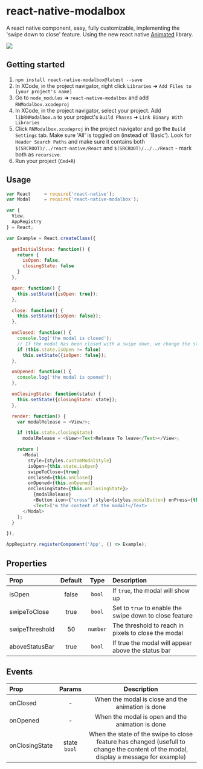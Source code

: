 # react-native-modalbox

A react native <Modal> component, easy, fully customizable, implementing the 'swipe down to close' feature.
Using the new react native [Animated](http://facebook.github.io/react-native/docs/animations.html#content) library.

![](https://i.imgur.com/QTAYh81.gif)

## Getting started

1. `npm install react-native-modalbox@latest --save`
2. In XCode, in the project navigator, right click `Libraries` ➜ `Add Files to [your project's name]`
3. Go to `node_modules` ➜ `react-native-modalbox` and add `RNModalbox.xcodeproj`
4. In XCode, in the project navigator, select your project. Add `libRNModalbox.a` to your project's `Build Phases` ➜ `Link Binary With Libraries`
5. Click `RNModalbox.xcodeproj` in the project navigator and go the `Build Settings` tab. Make sure 'All' is toggled on (instead of 'Basic'). Look for `Header Search Paths` and make sure it contains both `$(SRCROOT)/../react-native/React` and `$(SRCROOT)/../../React` - mark both as `recursive`.
5. Run your project (`Cmd+R`)

## Usage

```javascript
var React     = require('react-native');
var Modal     = require('react-native-modalbox');

var {
  View,
  AppRegistry
} = React;

var Example = React.createClass({

  getInitialState: function() {
    return {
      isOpen: false,
      closingState: false
    }
  },

  open: function() {
    this.setState({isOpen: true});
  },

  close: function() {
    this.setState({isOpen: false});
  },

  onClosed: function() {
    console.log('the modal is closed');
    // If the modal has been closed with a swipe down, we change the state to hide the modal completely 
    if (this.state.isOpen != false)
      this.setState({isOpen: false});
  },

  onOpened: function() {
    console.log('the modal is opened');
  },

  onClosingState: function(state) {
    this.setState({closingState: state});
  },

  render: function() {
    var modalRelease = <View/>;

    if (this.state.closingState)
      modalRelease = <View><Text>Release To leave</Text></View>;

    return (
      <Modal
        style={styles.customModalStyle}
        isOpen={this.state.isOpen}
        swipeToClose={true}
        onClosed={this.onClosed}
        onOpened={this.onOpened}
        onClosingState={this.onClosingState}>
          {modalRelease}
          <Button icon={"cross"} style={styles.modalButton} onPress={this.close}/>
          <Text>I'm the content of the modal!</Text>
      </Modal>
    );
  }

});

AppRegistry.registerComponent('App', () => Example);
```

## Properties

| Prop  | Default  | Type | Description |
| :------------ |:---------------:| :---------------:| :-----|
| isOpen | false | `bool` | If `true`, the modal will show up |
| swipeToClose | true | `bool` | Set to `true` to enable the swipe down to close feature |
| swipeThreshold | 50 | `number` | The threshold to reach in pixels to close the modal |
| aboveStatusBar | true | `bool` | If true the modal will appear above the status bar |

## Events

| Prop  | Params  | Description |
| :------------ |:---------------:| :---------------:|
| onClosed | - | When the modal is close and the animation is done |
| onOpened | - | When the modal is open and the animation is done |
| onClosingState | state `bool` | When the state of the swipe to close feature has changed (usefull to change the content of the modal, display a message for example) |